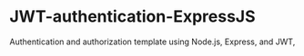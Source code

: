 # JWT-authentication-ExpressJS
Authentication and authorization template using Node.js, Express, and JWT,
